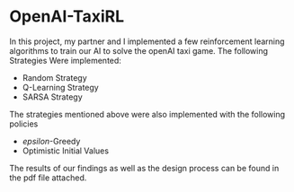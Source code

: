 # OpenAI-TaxiRL
In this project, my partner and I implemented a few reinforcement learning algorithms to train our AI to solve the openAI taxi game. The following Strategies Were implemented:

* Random Strategy
* Q-Learning Strategy
* SARSA Strategy

The strategies mentioned above were also implemented with the following policies
* $epsilon$-Greedy
* Optimistic Initial Values


The results of our findings as well as the design process can be found in the pdf file attached.
